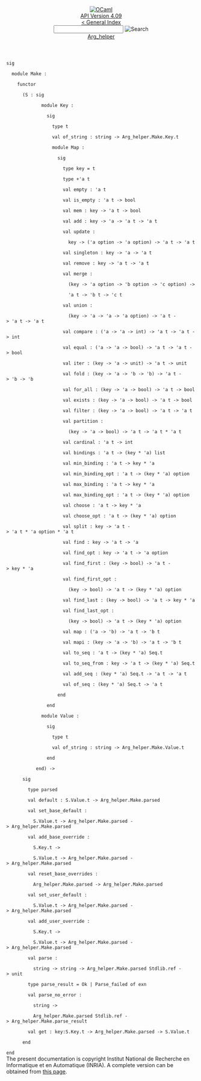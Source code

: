 <!-- ((! set title API !)) ((! set documentation !)) ((! set api !)) ((! set nobreadcrumb !)) -->
<div class="api"><header><nav class="toc brand"><a class="brand" href="https://ocaml.org/"><img src="colour-logo-gray.svg" class="svg" alt="OCaml"></a></nav><nav class="toc"><div class="toc_version"><a href="/docs" id="version-select">API Version 4.09</a></div><a href="index.html">&lt; General Index</a><div class="api_search"><input type="text" name="apisearch" id="api_search" oninput="mySearch(false);" onkeypress="this.oninput();" onclick="this.oninput();" onpaste="this.oninput();">
<img src="search_icon.svg" alt="Search" class="svg" onclick="mySearch(false)"></div>
<div id="search_results"></div><div class="toc_title"><a href="Arg_helper.html">Arg_helper</a></div><ul></ul></nav></header>
<code class="code"><span class="keyword">sig</span><br>
&nbsp;&nbsp;<span class="keyword">module</span>&nbsp;<span class="constructor">Make</span>&nbsp;:<br>
&nbsp;&nbsp;&nbsp;&nbsp;<span class="keyword">functor</span><br>
&nbsp;&nbsp;&nbsp;&nbsp;&nbsp;&nbsp;(<span class="constructor">S</span>&nbsp;:&nbsp;<span class="keyword">sig</span><br>
&nbsp;&nbsp;&nbsp;&nbsp;&nbsp;&nbsp;&nbsp;&nbsp;&nbsp;&nbsp;&nbsp;&nbsp;&nbsp;<span class="keyword">module</span>&nbsp;<span class="constructor">Key</span>&nbsp;:<br>
&nbsp;&nbsp;&nbsp;&nbsp;&nbsp;&nbsp;&nbsp;&nbsp;&nbsp;&nbsp;&nbsp;&nbsp;&nbsp;&nbsp;&nbsp;<span class="keyword">sig</span><br>
&nbsp;&nbsp;&nbsp;&nbsp;&nbsp;&nbsp;&nbsp;&nbsp;&nbsp;&nbsp;&nbsp;&nbsp;&nbsp;&nbsp;&nbsp;&nbsp;&nbsp;<span class="keyword">type</span>&nbsp;t<br>
&nbsp;&nbsp;&nbsp;&nbsp;&nbsp;&nbsp;&nbsp;&nbsp;&nbsp;&nbsp;&nbsp;&nbsp;&nbsp;&nbsp;&nbsp;&nbsp;&nbsp;<span class="keyword">val</span>&nbsp;of_string&nbsp;:&nbsp;string&nbsp;<span class="keywordsign">-&gt;</span>&nbsp;<span class="constructor">Arg_helper</span>.<span class="constructor">Make</span>.<span class="constructor">Key</span>.t<br>
&nbsp;&nbsp;&nbsp;&nbsp;&nbsp;&nbsp;&nbsp;&nbsp;&nbsp;&nbsp;&nbsp;&nbsp;&nbsp;&nbsp;&nbsp;&nbsp;&nbsp;<span class="keyword">module</span>&nbsp;<span class="constructor">Map</span>&nbsp;:<br>
&nbsp;&nbsp;&nbsp;&nbsp;&nbsp;&nbsp;&nbsp;&nbsp;&nbsp;&nbsp;&nbsp;&nbsp;&nbsp;&nbsp;&nbsp;&nbsp;&nbsp;&nbsp;&nbsp;<span class="keyword">sig</span><br>
&nbsp;&nbsp;&nbsp;&nbsp;&nbsp;&nbsp;&nbsp;&nbsp;&nbsp;&nbsp;&nbsp;&nbsp;&nbsp;&nbsp;&nbsp;&nbsp;&nbsp;&nbsp;&nbsp;&nbsp;&nbsp;<span class="keyword">type</span>&nbsp;key&nbsp;=&nbsp;t<br>
&nbsp;&nbsp;&nbsp;&nbsp;&nbsp;&nbsp;&nbsp;&nbsp;&nbsp;&nbsp;&nbsp;&nbsp;&nbsp;&nbsp;&nbsp;&nbsp;&nbsp;&nbsp;&nbsp;&nbsp;&nbsp;<span class="keyword">type</span>&nbsp;+<span class="keywordsign">'</span>a&nbsp;t<br>
&nbsp;&nbsp;&nbsp;&nbsp;&nbsp;&nbsp;&nbsp;&nbsp;&nbsp;&nbsp;&nbsp;&nbsp;&nbsp;&nbsp;&nbsp;&nbsp;&nbsp;&nbsp;&nbsp;&nbsp;&nbsp;<span class="keyword">val</span>&nbsp;empty&nbsp;:&nbsp;<span class="keywordsign">'</span>a&nbsp;t<br>
&nbsp;&nbsp;&nbsp;&nbsp;&nbsp;&nbsp;&nbsp;&nbsp;&nbsp;&nbsp;&nbsp;&nbsp;&nbsp;&nbsp;&nbsp;&nbsp;&nbsp;&nbsp;&nbsp;&nbsp;&nbsp;<span class="keyword">val</span>&nbsp;is_empty&nbsp;:&nbsp;<span class="keywordsign">'</span>a&nbsp;t&nbsp;<span class="keywordsign">-&gt;</span>&nbsp;bool<br>
&nbsp;&nbsp;&nbsp;&nbsp;&nbsp;&nbsp;&nbsp;&nbsp;&nbsp;&nbsp;&nbsp;&nbsp;&nbsp;&nbsp;&nbsp;&nbsp;&nbsp;&nbsp;&nbsp;&nbsp;&nbsp;<span class="keyword">val</span>&nbsp;mem&nbsp;:&nbsp;key&nbsp;<span class="keywordsign">-&gt;</span>&nbsp;<span class="keywordsign">'</span>a&nbsp;t&nbsp;<span class="keywordsign">-&gt;</span>&nbsp;bool<br>
&nbsp;&nbsp;&nbsp;&nbsp;&nbsp;&nbsp;&nbsp;&nbsp;&nbsp;&nbsp;&nbsp;&nbsp;&nbsp;&nbsp;&nbsp;&nbsp;&nbsp;&nbsp;&nbsp;&nbsp;&nbsp;<span class="keyword">val</span>&nbsp;add&nbsp;:&nbsp;key&nbsp;<span class="keywordsign">-&gt;</span>&nbsp;<span class="keywordsign">'</span>a&nbsp;<span class="keywordsign">-&gt;</span>&nbsp;<span class="keywordsign">'</span>a&nbsp;t&nbsp;<span class="keywordsign">-&gt;</span>&nbsp;<span class="keywordsign">'</span>a&nbsp;t<br>
&nbsp;&nbsp;&nbsp;&nbsp;&nbsp;&nbsp;&nbsp;&nbsp;&nbsp;&nbsp;&nbsp;&nbsp;&nbsp;&nbsp;&nbsp;&nbsp;&nbsp;&nbsp;&nbsp;&nbsp;&nbsp;<span class="keyword">val</span>&nbsp;update&nbsp;:<br>
&nbsp;&nbsp;&nbsp;&nbsp;&nbsp;&nbsp;&nbsp;&nbsp;&nbsp;&nbsp;&nbsp;&nbsp;&nbsp;&nbsp;&nbsp;&nbsp;&nbsp;&nbsp;&nbsp;&nbsp;&nbsp;&nbsp;&nbsp;key&nbsp;<span class="keywordsign">-&gt;</span>&nbsp;(<span class="keywordsign">'</span>a&nbsp;option&nbsp;<span class="keywordsign">-&gt;</span>&nbsp;<span class="keywordsign">'</span>a&nbsp;option)&nbsp;<span class="keywordsign">-&gt;</span>&nbsp;<span class="keywordsign">'</span>a&nbsp;t&nbsp;<span class="keywordsign">-&gt;</span>&nbsp;<span class="keywordsign">'</span>a&nbsp;t<br>
&nbsp;&nbsp;&nbsp;&nbsp;&nbsp;&nbsp;&nbsp;&nbsp;&nbsp;&nbsp;&nbsp;&nbsp;&nbsp;&nbsp;&nbsp;&nbsp;&nbsp;&nbsp;&nbsp;&nbsp;&nbsp;<span class="keyword">val</span>&nbsp;singleton&nbsp;:&nbsp;key&nbsp;<span class="keywordsign">-&gt;</span>&nbsp;<span class="keywordsign">'</span>a&nbsp;<span class="keywordsign">-&gt;</span>&nbsp;<span class="keywordsign">'</span>a&nbsp;t<br>
&nbsp;&nbsp;&nbsp;&nbsp;&nbsp;&nbsp;&nbsp;&nbsp;&nbsp;&nbsp;&nbsp;&nbsp;&nbsp;&nbsp;&nbsp;&nbsp;&nbsp;&nbsp;&nbsp;&nbsp;&nbsp;<span class="keyword">val</span>&nbsp;remove&nbsp;:&nbsp;key&nbsp;<span class="keywordsign">-&gt;</span>&nbsp;<span class="keywordsign">'</span>a&nbsp;t&nbsp;<span class="keywordsign">-&gt;</span>&nbsp;<span class="keywordsign">'</span>a&nbsp;t<br>
&nbsp;&nbsp;&nbsp;&nbsp;&nbsp;&nbsp;&nbsp;&nbsp;&nbsp;&nbsp;&nbsp;&nbsp;&nbsp;&nbsp;&nbsp;&nbsp;&nbsp;&nbsp;&nbsp;&nbsp;&nbsp;<span class="keyword">val</span>&nbsp;merge&nbsp;:<br>
&nbsp;&nbsp;&nbsp;&nbsp;&nbsp;&nbsp;&nbsp;&nbsp;&nbsp;&nbsp;&nbsp;&nbsp;&nbsp;&nbsp;&nbsp;&nbsp;&nbsp;&nbsp;&nbsp;&nbsp;&nbsp;&nbsp;&nbsp;(key&nbsp;<span class="keywordsign">-&gt;</span>&nbsp;<span class="keywordsign">'</span>a&nbsp;option&nbsp;<span class="keywordsign">-&gt;</span>&nbsp;<span class="keywordsign">'</span>b&nbsp;option&nbsp;<span class="keywordsign">-&gt;</span>&nbsp;<span class="keywordsign">'</span>c&nbsp;option)&nbsp;<span class="keywordsign">-&gt;</span><br>
&nbsp;&nbsp;&nbsp;&nbsp;&nbsp;&nbsp;&nbsp;&nbsp;&nbsp;&nbsp;&nbsp;&nbsp;&nbsp;&nbsp;&nbsp;&nbsp;&nbsp;&nbsp;&nbsp;&nbsp;&nbsp;&nbsp;&nbsp;<span class="keywordsign">'</span>a&nbsp;t&nbsp;<span class="keywordsign">-&gt;</span>&nbsp;<span class="keywordsign">'</span>b&nbsp;t&nbsp;<span class="keywordsign">-&gt;</span>&nbsp;<span class="keywordsign">'</span>c&nbsp;t<br>
&nbsp;&nbsp;&nbsp;&nbsp;&nbsp;&nbsp;&nbsp;&nbsp;&nbsp;&nbsp;&nbsp;&nbsp;&nbsp;&nbsp;&nbsp;&nbsp;&nbsp;&nbsp;&nbsp;&nbsp;&nbsp;<span class="keyword">val</span>&nbsp;union&nbsp;:<br>
&nbsp;&nbsp;&nbsp;&nbsp;&nbsp;&nbsp;&nbsp;&nbsp;&nbsp;&nbsp;&nbsp;&nbsp;&nbsp;&nbsp;&nbsp;&nbsp;&nbsp;&nbsp;&nbsp;&nbsp;&nbsp;&nbsp;&nbsp;(key&nbsp;<span class="keywordsign">-&gt;</span>&nbsp;<span class="keywordsign">'</span>a&nbsp;<span class="keywordsign">-&gt;</span>&nbsp;<span class="keywordsign">'</span>a&nbsp;<span class="keywordsign">-&gt;</span>&nbsp;<span class="keywordsign">'</span>a&nbsp;option)&nbsp;<span class="keywordsign">-&gt;</span>&nbsp;<span class="keywordsign">'</span>a&nbsp;t&nbsp;<span class="keywordsign">-&gt;</span>&nbsp;<span class="keywordsign">'</span>a&nbsp;t&nbsp;<span class="keywordsign">-&gt;</span>&nbsp;<span class="keywordsign">'</span>a&nbsp;t<br>
&nbsp;&nbsp;&nbsp;&nbsp;&nbsp;&nbsp;&nbsp;&nbsp;&nbsp;&nbsp;&nbsp;&nbsp;&nbsp;&nbsp;&nbsp;&nbsp;&nbsp;&nbsp;&nbsp;&nbsp;&nbsp;<span class="keyword">val</span>&nbsp;compare&nbsp;:&nbsp;(<span class="keywordsign">'</span>a&nbsp;<span class="keywordsign">-&gt;</span>&nbsp;<span class="keywordsign">'</span>a&nbsp;<span class="keywordsign">-&gt;</span>&nbsp;int)&nbsp;<span class="keywordsign">-&gt;</span>&nbsp;<span class="keywordsign">'</span>a&nbsp;t&nbsp;<span class="keywordsign">-&gt;</span>&nbsp;<span class="keywordsign">'</span>a&nbsp;t&nbsp;<span class="keywordsign">-&gt;</span>&nbsp;int<br>
&nbsp;&nbsp;&nbsp;&nbsp;&nbsp;&nbsp;&nbsp;&nbsp;&nbsp;&nbsp;&nbsp;&nbsp;&nbsp;&nbsp;&nbsp;&nbsp;&nbsp;&nbsp;&nbsp;&nbsp;&nbsp;<span class="keyword">val</span>&nbsp;equal&nbsp;:&nbsp;(<span class="keywordsign">'</span>a&nbsp;<span class="keywordsign">-&gt;</span>&nbsp;<span class="keywordsign">'</span>a&nbsp;<span class="keywordsign">-&gt;</span>&nbsp;bool)&nbsp;<span class="keywordsign">-&gt;</span>&nbsp;<span class="keywordsign">'</span>a&nbsp;t&nbsp;<span class="keywordsign">-&gt;</span>&nbsp;<span class="keywordsign">'</span>a&nbsp;t&nbsp;<span class="keywordsign">-&gt;</span>&nbsp;bool<br>
&nbsp;&nbsp;&nbsp;&nbsp;&nbsp;&nbsp;&nbsp;&nbsp;&nbsp;&nbsp;&nbsp;&nbsp;&nbsp;&nbsp;&nbsp;&nbsp;&nbsp;&nbsp;&nbsp;&nbsp;&nbsp;<span class="keyword">val</span>&nbsp;iter&nbsp;:&nbsp;(key&nbsp;<span class="keywordsign">-&gt;</span>&nbsp;<span class="keywordsign">'</span>a&nbsp;<span class="keywordsign">-&gt;</span>&nbsp;unit)&nbsp;<span class="keywordsign">-&gt;</span>&nbsp;<span class="keywordsign">'</span>a&nbsp;t&nbsp;<span class="keywordsign">-&gt;</span>&nbsp;unit<br>
&nbsp;&nbsp;&nbsp;&nbsp;&nbsp;&nbsp;&nbsp;&nbsp;&nbsp;&nbsp;&nbsp;&nbsp;&nbsp;&nbsp;&nbsp;&nbsp;&nbsp;&nbsp;&nbsp;&nbsp;&nbsp;<span class="keyword">val</span>&nbsp;fold&nbsp;:&nbsp;(key&nbsp;<span class="keywordsign">-&gt;</span>&nbsp;<span class="keywordsign">'</span>a&nbsp;<span class="keywordsign">-&gt;</span>&nbsp;<span class="keywordsign">'</span>b&nbsp;<span class="keywordsign">-&gt;</span>&nbsp;<span class="keywordsign">'</span>b)&nbsp;<span class="keywordsign">-&gt;</span>&nbsp;<span class="keywordsign">'</span>a&nbsp;t&nbsp;<span class="keywordsign">-&gt;</span>&nbsp;<span class="keywordsign">'</span>b&nbsp;<span class="keywordsign">-&gt;</span>&nbsp;<span class="keywordsign">'</span>b<br>
&nbsp;&nbsp;&nbsp;&nbsp;&nbsp;&nbsp;&nbsp;&nbsp;&nbsp;&nbsp;&nbsp;&nbsp;&nbsp;&nbsp;&nbsp;&nbsp;&nbsp;&nbsp;&nbsp;&nbsp;&nbsp;<span class="keyword">val</span>&nbsp;for_all&nbsp;:&nbsp;(key&nbsp;<span class="keywordsign">-&gt;</span>&nbsp;<span class="keywordsign">'</span>a&nbsp;<span class="keywordsign">-&gt;</span>&nbsp;bool)&nbsp;<span class="keywordsign">-&gt;</span>&nbsp;<span class="keywordsign">'</span>a&nbsp;t&nbsp;<span class="keywordsign">-&gt;</span>&nbsp;bool<br>
&nbsp;&nbsp;&nbsp;&nbsp;&nbsp;&nbsp;&nbsp;&nbsp;&nbsp;&nbsp;&nbsp;&nbsp;&nbsp;&nbsp;&nbsp;&nbsp;&nbsp;&nbsp;&nbsp;&nbsp;&nbsp;<span class="keyword">val</span>&nbsp;exists&nbsp;:&nbsp;(key&nbsp;<span class="keywordsign">-&gt;</span>&nbsp;<span class="keywordsign">'</span>a&nbsp;<span class="keywordsign">-&gt;</span>&nbsp;bool)&nbsp;<span class="keywordsign">-&gt;</span>&nbsp;<span class="keywordsign">'</span>a&nbsp;t&nbsp;<span class="keywordsign">-&gt;</span>&nbsp;bool<br>
&nbsp;&nbsp;&nbsp;&nbsp;&nbsp;&nbsp;&nbsp;&nbsp;&nbsp;&nbsp;&nbsp;&nbsp;&nbsp;&nbsp;&nbsp;&nbsp;&nbsp;&nbsp;&nbsp;&nbsp;&nbsp;<span class="keyword">val</span>&nbsp;filter&nbsp;:&nbsp;(key&nbsp;<span class="keywordsign">-&gt;</span>&nbsp;<span class="keywordsign">'</span>a&nbsp;<span class="keywordsign">-&gt;</span>&nbsp;bool)&nbsp;<span class="keywordsign">-&gt;</span>&nbsp;<span class="keywordsign">'</span>a&nbsp;t&nbsp;<span class="keywordsign">-&gt;</span>&nbsp;<span class="keywordsign">'</span>a&nbsp;t<br>
&nbsp;&nbsp;&nbsp;&nbsp;&nbsp;&nbsp;&nbsp;&nbsp;&nbsp;&nbsp;&nbsp;&nbsp;&nbsp;&nbsp;&nbsp;&nbsp;&nbsp;&nbsp;&nbsp;&nbsp;&nbsp;<span class="keyword">val</span>&nbsp;partition&nbsp;:<br>
&nbsp;&nbsp;&nbsp;&nbsp;&nbsp;&nbsp;&nbsp;&nbsp;&nbsp;&nbsp;&nbsp;&nbsp;&nbsp;&nbsp;&nbsp;&nbsp;&nbsp;&nbsp;&nbsp;&nbsp;&nbsp;&nbsp;&nbsp;(key&nbsp;<span class="keywordsign">-&gt;</span>&nbsp;<span class="keywordsign">'</span>a&nbsp;<span class="keywordsign">-&gt;</span>&nbsp;bool)&nbsp;<span class="keywordsign">-&gt;</span>&nbsp;<span class="keywordsign">'</span>a&nbsp;t&nbsp;<span class="keywordsign">-&gt;</span>&nbsp;<span class="keywordsign">'</span>a&nbsp;t&nbsp;*&nbsp;<span class="keywordsign">'</span>a&nbsp;t<br>
&nbsp;&nbsp;&nbsp;&nbsp;&nbsp;&nbsp;&nbsp;&nbsp;&nbsp;&nbsp;&nbsp;&nbsp;&nbsp;&nbsp;&nbsp;&nbsp;&nbsp;&nbsp;&nbsp;&nbsp;&nbsp;<span class="keyword">val</span>&nbsp;cardinal&nbsp;:&nbsp;<span class="keywordsign">'</span>a&nbsp;t&nbsp;<span class="keywordsign">-&gt;</span>&nbsp;int<br>
&nbsp;&nbsp;&nbsp;&nbsp;&nbsp;&nbsp;&nbsp;&nbsp;&nbsp;&nbsp;&nbsp;&nbsp;&nbsp;&nbsp;&nbsp;&nbsp;&nbsp;&nbsp;&nbsp;&nbsp;&nbsp;<span class="keyword">val</span>&nbsp;bindings&nbsp;:&nbsp;<span class="keywordsign">'</span>a&nbsp;t&nbsp;<span class="keywordsign">-&gt;</span>&nbsp;(key&nbsp;*&nbsp;<span class="keywordsign">'</span>a)&nbsp;list<br>
&nbsp;&nbsp;&nbsp;&nbsp;&nbsp;&nbsp;&nbsp;&nbsp;&nbsp;&nbsp;&nbsp;&nbsp;&nbsp;&nbsp;&nbsp;&nbsp;&nbsp;&nbsp;&nbsp;&nbsp;&nbsp;<span class="keyword">val</span>&nbsp;min_binding&nbsp;:&nbsp;<span class="keywordsign">'</span>a&nbsp;t&nbsp;<span class="keywordsign">-&gt;</span>&nbsp;key&nbsp;*&nbsp;<span class="keywordsign">'</span>a<br>
&nbsp;&nbsp;&nbsp;&nbsp;&nbsp;&nbsp;&nbsp;&nbsp;&nbsp;&nbsp;&nbsp;&nbsp;&nbsp;&nbsp;&nbsp;&nbsp;&nbsp;&nbsp;&nbsp;&nbsp;&nbsp;<span class="keyword">val</span>&nbsp;min_binding_opt&nbsp;:&nbsp;<span class="keywordsign">'</span>a&nbsp;t&nbsp;<span class="keywordsign">-&gt;</span>&nbsp;(key&nbsp;*&nbsp;<span class="keywordsign">'</span>a)&nbsp;option<br>
&nbsp;&nbsp;&nbsp;&nbsp;&nbsp;&nbsp;&nbsp;&nbsp;&nbsp;&nbsp;&nbsp;&nbsp;&nbsp;&nbsp;&nbsp;&nbsp;&nbsp;&nbsp;&nbsp;&nbsp;&nbsp;<span class="keyword">val</span>&nbsp;max_binding&nbsp;:&nbsp;<span class="keywordsign">'</span>a&nbsp;t&nbsp;<span class="keywordsign">-&gt;</span>&nbsp;key&nbsp;*&nbsp;<span class="keywordsign">'</span>a<br>
&nbsp;&nbsp;&nbsp;&nbsp;&nbsp;&nbsp;&nbsp;&nbsp;&nbsp;&nbsp;&nbsp;&nbsp;&nbsp;&nbsp;&nbsp;&nbsp;&nbsp;&nbsp;&nbsp;&nbsp;&nbsp;<span class="keyword">val</span>&nbsp;max_binding_opt&nbsp;:&nbsp;<span class="keywordsign">'</span>a&nbsp;t&nbsp;<span class="keywordsign">-&gt;</span>&nbsp;(key&nbsp;*&nbsp;<span class="keywordsign">'</span>a)&nbsp;option<br>
&nbsp;&nbsp;&nbsp;&nbsp;&nbsp;&nbsp;&nbsp;&nbsp;&nbsp;&nbsp;&nbsp;&nbsp;&nbsp;&nbsp;&nbsp;&nbsp;&nbsp;&nbsp;&nbsp;&nbsp;&nbsp;<span class="keyword">val</span>&nbsp;choose&nbsp;:&nbsp;<span class="keywordsign">'</span>a&nbsp;t&nbsp;<span class="keywordsign">-&gt;</span>&nbsp;key&nbsp;*&nbsp;<span class="keywordsign">'</span>a<br>
&nbsp;&nbsp;&nbsp;&nbsp;&nbsp;&nbsp;&nbsp;&nbsp;&nbsp;&nbsp;&nbsp;&nbsp;&nbsp;&nbsp;&nbsp;&nbsp;&nbsp;&nbsp;&nbsp;&nbsp;&nbsp;<span class="keyword">val</span>&nbsp;choose_opt&nbsp;:&nbsp;<span class="keywordsign">'</span>a&nbsp;t&nbsp;<span class="keywordsign">-&gt;</span>&nbsp;(key&nbsp;*&nbsp;<span class="keywordsign">'</span>a)&nbsp;option<br>
&nbsp;&nbsp;&nbsp;&nbsp;&nbsp;&nbsp;&nbsp;&nbsp;&nbsp;&nbsp;&nbsp;&nbsp;&nbsp;&nbsp;&nbsp;&nbsp;&nbsp;&nbsp;&nbsp;&nbsp;&nbsp;<span class="keyword">val</span>&nbsp;split&nbsp;:&nbsp;key&nbsp;<span class="keywordsign">-&gt;</span>&nbsp;<span class="keywordsign">'</span>a&nbsp;t&nbsp;<span class="keywordsign">-&gt;</span>&nbsp;<span class="keywordsign">'</span>a&nbsp;t&nbsp;*&nbsp;<span class="keywordsign">'</span>a&nbsp;option&nbsp;*&nbsp;<span class="keywordsign">'</span>a&nbsp;t<br>
&nbsp;&nbsp;&nbsp;&nbsp;&nbsp;&nbsp;&nbsp;&nbsp;&nbsp;&nbsp;&nbsp;&nbsp;&nbsp;&nbsp;&nbsp;&nbsp;&nbsp;&nbsp;&nbsp;&nbsp;&nbsp;<span class="keyword">val</span>&nbsp;find&nbsp;:&nbsp;key&nbsp;<span class="keywordsign">-&gt;</span>&nbsp;<span class="keywordsign">'</span>a&nbsp;t&nbsp;<span class="keywordsign">-&gt;</span>&nbsp;<span class="keywordsign">'</span>a<br>
&nbsp;&nbsp;&nbsp;&nbsp;&nbsp;&nbsp;&nbsp;&nbsp;&nbsp;&nbsp;&nbsp;&nbsp;&nbsp;&nbsp;&nbsp;&nbsp;&nbsp;&nbsp;&nbsp;&nbsp;&nbsp;<span class="keyword">val</span>&nbsp;find_opt&nbsp;:&nbsp;key&nbsp;<span class="keywordsign">-&gt;</span>&nbsp;<span class="keywordsign">'</span>a&nbsp;t&nbsp;<span class="keywordsign">-&gt;</span>&nbsp;<span class="keywordsign">'</span>a&nbsp;option<br>
&nbsp;&nbsp;&nbsp;&nbsp;&nbsp;&nbsp;&nbsp;&nbsp;&nbsp;&nbsp;&nbsp;&nbsp;&nbsp;&nbsp;&nbsp;&nbsp;&nbsp;&nbsp;&nbsp;&nbsp;&nbsp;<span class="keyword">val</span>&nbsp;find_first&nbsp;:&nbsp;(key&nbsp;<span class="keywordsign">-&gt;</span>&nbsp;bool)&nbsp;<span class="keywordsign">-&gt;</span>&nbsp;<span class="keywordsign">'</span>a&nbsp;t&nbsp;<span class="keywordsign">-&gt;</span>&nbsp;key&nbsp;*&nbsp;<span class="keywordsign">'</span>a<br>
&nbsp;&nbsp;&nbsp;&nbsp;&nbsp;&nbsp;&nbsp;&nbsp;&nbsp;&nbsp;&nbsp;&nbsp;&nbsp;&nbsp;&nbsp;&nbsp;&nbsp;&nbsp;&nbsp;&nbsp;&nbsp;<span class="keyword">val</span>&nbsp;find_first_opt&nbsp;:<br>
&nbsp;&nbsp;&nbsp;&nbsp;&nbsp;&nbsp;&nbsp;&nbsp;&nbsp;&nbsp;&nbsp;&nbsp;&nbsp;&nbsp;&nbsp;&nbsp;&nbsp;&nbsp;&nbsp;&nbsp;&nbsp;&nbsp;&nbsp;(key&nbsp;<span class="keywordsign">-&gt;</span>&nbsp;bool)&nbsp;<span class="keywordsign">-&gt;</span>&nbsp;<span class="keywordsign">'</span>a&nbsp;t&nbsp;<span class="keywordsign">-&gt;</span>&nbsp;(key&nbsp;*&nbsp;<span class="keywordsign">'</span>a)&nbsp;option<br>
&nbsp;&nbsp;&nbsp;&nbsp;&nbsp;&nbsp;&nbsp;&nbsp;&nbsp;&nbsp;&nbsp;&nbsp;&nbsp;&nbsp;&nbsp;&nbsp;&nbsp;&nbsp;&nbsp;&nbsp;&nbsp;<span class="keyword">val</span>&nbsp;find_last&nbsp;:&nbsp;(key&nbsp;<span class="keywordsign">-&gt;</span>&nbsp;bool)&nbsp;<span class="keywordsign">-&gt;</span>&nbsp;<span class="keywordsign">'</span>a&nbsp;t&nbsp;<span class="keywordsign">-&gt;</span>&nbsp;key&nbsp;*&nbsp;<span class="keywordsign">'</span>a<br>
&nbsp;&nbsp;&nbsp;&nbsp;&nbsp;&nbsp;&nbsp;&nbsp;&nbsp;&nbsp;&nbsp;&nbsp;&nbsp;&nbsp;&nbsp;&nbsp;&nbsp;&nbsp;&nbsp;&nbsp;&nbsp;<span class="keyword">val</span>&nbsp;find_last_opt&nbsp;:<br>
&nbsp;&nbsp;&nbsp;&nbsp;&nbsp;&nbsp;&nbsp;&nbsp;&nbsp;&nbsp;&nbsp;&nbsp;&nbsp;&nbsp;&nbsp;&nbsp;&nbsp;&nbsp;&nbsp;&nbsp;&nbsp;&nbsp;&nbsp;(key&nbsp;<span class="keywordsign">-&gt;</span>&nbsp;bool)&nbsp;<span class="keywordsign">-&gt;</span>&nbsp;<span class="keywordsign">'</span>a&nbsp;t&nbsp;<span class="keywordsign">-&gt;</span>&nbsp;(key&nbsp;*&nbsp;<span class="keywordsign">'</span>a)&nbsp;option<br>
&nbsp;&nbsp;&nbsp;&nbsp;&nbsp;&nbsp;&nbsp;&nbsp;&nbsp;&nbsp;&nbsp;&nbsp;&nbsp;&nbsp;&nbsp;&nbsp;&nbsp;&nbsp;&nbsp;&nbsp;&nbsp;<span class="keyword">val</span>&nbsp;map&nbsp;:&nbsp;(<span class="keywordsign">'</span>a&nbsp;<span class="keywordsign">-&gt;</span>&nbsp;<span class="keywordsign">'</span>b)&nbsp;<span class="keywordsign">-&gt;</span>&nbsp;<span class="keywordsign">'</span>a&nbsp;t&nbsp;<span class="keywordsign">-&gt;</span>&nbsp;<span class="keywordsign">'</span>b&nbsp;t<br>
&nbsp;&nbsp;&nbsp;&nbsp;&nbsp;&nbsp;&nbsp;&nbsp;&nbsp;&nbsp;&nbsp;&nbsp;&nbsp;&nbsp;&nbsp;&nbsp;&nbsp;&nbsp;&nbsp;&nbsp;&nbsp;<span class="keyword">val</span>&nbsp;mapi&nbsp;:&nbsp;(key&nbsp;<span class="keywordsign">-&gt;</span>&nbsp;<span class="keywordsign">'</span>a&nbsp;<span class="keywordsign">-&gt;</span>&nbsp;<span class="keywordsign">'</span>b)&nbsp;<span class="keywordsign">-&gt;</span>&nbsp;<span class="keywordsign">'</span>a&nbsp;t&nbsp;<span class="keywordsign">-&gt;</span>&nbsp;<span class="keywordsign">'</span>b&nbsp;t<br>
&nbsp;&nbsp;&nbsp;&nbsp;&nbsp;&nbsp;&nbsp;&nbsp;&nbsp;&nbsp;&nbsp;&nbsp;&nbsp;&nbsp;&nbsp;&nbsp;&nbsp;&nbsp;&nbsp;&nbsp;&nbsp;<span class="keyword">val</span>&nbsp;to_seq&nbsp;:&nbsp;<span class="keywordsign">'</span>a&nbsp;t&nbsp;<span class="keywordsign">-&gt;</span>&nbsp;(key&nbsp;*&nbsp;<span class="keywordsign">'</span>a)&nbsp;<span class="constructor">Seq</span>.t<br>
&nbsp;&nbsp;&nbsp;&nbsp;&nbsp;&nbsp;&nbsp;&nbsp;&nbsp;&nbsp;&nbsp;&nbsp;&nbsp;&nbsp;&nbsp;&nbsp;&nbsp;&nbsp;&nbsp;&nbsp;&nbsp;<span class="keyword">val</span>&nbsp;to_seq_from&nbsp;:&nbsp;key&nbsp;<span class="keywordsign">-&gt;</span>&nbsp;<span class="keywordsign">'</span>a&nbsp;t&nbsp;<span class="keywordsign">-&gt;</span>&nbsp;(key&nbsp;*&nbsp;<span class="keywordsign">'</span>a)&nbsp;<span class="constructor">Seq</span>.t<br>
&nbsp;&nbsp;&nbsp;&nbsp;&nbsp;&nbsp;&nbsp;&nbsp;&nbsp;&nbsp;&nbsp;&nbsp;&nbsp;&nbsp;&nbsp;&nbsp;&nbsp;&nbsp;&nbsp;&nbsp;&nbsp;<span class="keyword">val</span>&nbsp;add_seq&nbsp;:&nbsp;(key&nbsp;*&nbsp;<span class="keywordsign">'</span>a)&nbsp;<span class="constructor">Seq</span>.t&nbsp;<span class="keywordsign">-&gt;</span>&nbsp;<span class="keywordsign">'</span>a&nbsp;t&nbsp;<span class="keywordsign">-&gt;</span>&nbsp;<span class="keywordsign">'</span>a&nbsp;t<br>
&nbsp;&nbsp;&nbsp;&nbsp;&nbsp;&nbsp;&nbsp;&nbsp;&nbsp;&nbsp;&nbsp;&nbsp;&nbsp;&nbsp;&nbsp;&nbsp;&nbsp;&nbsp;&nbsp;&nbsp;&nbsp;<span class="keyword">val</span>&nbsp;of_seq&nbsp;:&nbsp;(key&nbsp;*&nbsp;<span class="keywordsign">'</span>a)&nbsp;<span class="constructor">Seq</span>.t&nbsp;<span class="keywordsign">-&gt;</span>&nbsp;<span class="keywordsign">'</span>a&nbsp;t<br>
&nbsp;&nbsp;&nbsp;&nbsp;&nbsp;&nbsp;&nbsp;&nbsp;&nbsp;&nbsp;&nbsp;&nbsp;&nbsp;&nbsp;&nbsp;&nbsp;&nbsp;&nbsp;&nbsp;<span class="keyword">end</span><br>
&nbsp;&nbsp;&nbsp;&nbsp;&nbsp;&nbsp;&nbsp;&nbsp;&nbsp;&nbsp;&nbsp;&nbsp;&nbsp;&nbsp;&nbsp;<span class="keyword">end</span><br>
&nbsp;&nbsp;&nbsp;&nbsp;&nbsp;&nbsp;&nbsp;&nbsp;&nbsp;&nbsp;&nbsp;&nbsp;&nbsp;<span class="keyword">module</span>&nbsp;<span class="constructor">Value</span>&nbsp;:<br>
&nbsp;&nbsp;&nbsp;&nbsp;&nbsp;&nbsp;&nbsp;&nbsp;&nbsp;&nbsp;&nbsp;&nbsp;&nbsp;&nbsp;&nbsp;<span class="keyword">sig</span><br>
&nbsp;&nbsp;&nbsp;&nbsp;&nbsp;&nbsp;&nbsp;&nbsp;&nbsp;&nbsp;&nbsp;&nbsp;&nbsp;&nbsp;&nbsp;&nbsp;&nbsp;<span class="keyword">type</span>&nbsp;t<br>
&nbsp;&nbsp;&nbsp;&nbsp;&nbsp;&nbsp;&nbsp;&nbsp;&nbsp;&nbsp;&nbsp;&nbsp;&nbsp;&nbsp;&nbsp;&nbsp;&nbsp;<span class="keyword">val</span>&nbsp;of_string&nbsp;:&nbsp;string&nbsp;<span class="keywordsign">-&gt;</span>&nbsp;<span class="constructor">Arg_helper</span>.<span class="constructor">Make</span>.<span class="constructor">Value</span>.t<br>
&nbsp;&nbsp;&nbsp;&nbsp;&nbsp;&nbsp;&nbsp;&nbsp;&nbsp;&nbsp;&nbsp;&nbsp;&nbsp;&nbsp;&nbsp;<span class="keyword">end</span><br>
&nbsp;&nbsp;&nbsp;&nbsp;&nbsp;&nbsp;&nbsp;&nbsp;&nbsp;&nbsp;&nbsp;<span class="keyword">end</span>)&nbsp;<span class="keywordsign">-&gt;</span><br>
&nbsp;&nbsp;&nbsp;&nbsp;&nbsp;&nbsp;<span class="keyword">sig</span><br>
&nbsp;&nbsp;&nbsp;&nbsp;&nbsp;&nbsp;&nbsp;&nbsp;<span class="keyword">type</span>&nbsp;parsed<br>
&nbsp;&nbsp;&nbsp;&nbsp;&nbsp;&nbsp;&nbsp;&nbsp;<span class="keyword">val</span>&nbsp;default&nbsp;:&nbsp;<span class="constructor">S</span>.<span class="constructor">Value</span>.t&nbsp;<span class="keywordsign">-&gt;</span>&nbsp;<span class="constructor">Arg_helper</span>.<span class="constructor">Make</span>.parsed<br>
&nbsp;&nbsp;&nbsp;&nbsp;&nbsp;&nbsp;&nbsp;&nbsp;<span class="keyword">val</span>&nbsp;set_base_default&nbsp;:<br>
&nbsp;&nbsp;&nbsp;&nbsp;&nbsp;&nbsp;&nbsp;&nbsp;&nbsp;&nbsp;<span class="constructor">S</span>.<span class="constructor">Value</span>.t&nbsp;<span class="keywordsign">-&gt;</span>&nbsp;<span class="constructor">Arg_helper</span>.<span class="constructor">Make</span>.parsed&nbsp;<span class="keywordsign">-&gt;</span>&nbsp;<span class="constructor">Arg_helper</span>.<span class="constructor">Make</span>.parsed<br>
&nbsp;&nbsp;&nbsp;&nbsp;&nbsp;&nbsp;&nbsp;&nbsp;<span class="keyword">val</span>&nbsp;add_base_override&nbsp;:<br>
&nbsp;&nbsp;&nbsp;&nbsp;&nbsp;&nbsp;&nbsp;&nbsp;&nbsp;&nbsp;<span class="constructor">S</span>.<span class="constructor">Key</span>.t&nbsp;<span class="keywordsign">-&gt;</span><br>
&nbsp;&nbsp;&nbsp;&nbsp;&nbsp;&nbsp;&nbsp;&nbsp;&nbsp;&nbsp;<span class="constructor">S</span>.<span class="constructor">Value</span>.t&nbsp;<span class="keywordsign">-&gt;</span>&nbsp;<span class="constructor">Arg_helper</span>.<span class="constructor">Make</span>.parsed&nbsp;<span class="keywordsign">-&gt;</span>&nbsp;<span class="constructor">Arg_helper</span>.<span class="constructor">Make</span>.parsed<br>
&nbsp;&nbsp;&nbsp;&nbsp;&nbsp;&nbsp;&nbsp;&nbsp;<span class="keyword">val</span>&nbsp;reset_base_overrides&nbsp;:<br>
&nbsp;&nbsp;&nbsp;&nbsp;&nbsp;&nbsp;&nbsp;&nbsp;&nbsp;&nbsp;<span class="constructor">Arg_helper</span>.<span class="constructor">Make</span>.parsed&nbsp;<span class="keywordsign">-&gt;</span>&nbsp;<span class="constructor">Arg_helper</span>.<span class="constructor">Make</span>.parsed<br>
&nbsp;&nbsp;&nbsp;&nbsp;&nbsp;&nbsp;&nbsp;&nbsp;<span class="keyword">val</span>&nbsp;set_user_default&nbsp;:<br>
&nbsp;&nbsp;&nbsp;&nbsp;&nbsp;&nbsp;&nbsp;&nbsp;&nbsp;&nbsp;<span class="constructor">S</span>.<span class="constructor">Value</span>.t&nbsp;<span class="keywordsign">-&gt;</span>&nbsp;<span class="constructor">Arg_helper</span>.<span class="constructor">Make</span>.parsed&nbsp;<span class="keywordsign">-&gt;</span>&nbsp;<span class="constructor">Arg_helper</span>.<span class="constructor">Make</span>.parsed<br>
&nbsp;&nbsp;&nbsp;&nbsp;&nbsp;&nbsp;&nbsp;&nbsp;<span class="keyword">val</span>&nbsp;add_user_override&nbsp;:<br>
&nbsp;&nbsp;&nbsp;&nbsp;&nbsp;&nbsp;&nbsp;&nbsp;&nbsp;&nbsp;<span class="constructor">S</span>.<span class="constructor">Key</span>.t&nbsp;<span class="keywordsign">-&gt;</span><br>
&nbsp;&nbsp;&nbsp;&nbsp;&nbsp;&nbsp;&nbsp;&nbsp;&nbsp;&nbsp;<span class="constructor">S</span>.<span class="constructor">Value</span>.t&nbsp;<span class="keywordsign">-&gt;</span>&nbsp;<span class="constructor">Arg_helper</span>.<span class="constructor">Make</span>.parsed&nbsp;<span class="keywordsign">-&gt;</span>&nbsp;<span class="constructor">Arg_helper</span>.<span class="constructor">Make</span>.parsed<br>
&nbsp;&nbsp;&nbsp;&nbsp;&nbsp;&nbsp;&nbsp;&nbsp;<span class="keyword">val</span>&nbsp;parse&nbsp;:<br>
&nbsp;&nbsp;&nbsp;&nbsp;&nbsp;&nbsp;&nbsp;&nbsp;&nbsp;&nbsp;string&nbsp;<span class="keywordsign">-&gt;</span>&nbsp;string&nbsp;<span class="keywordsign">-&gt;</span>&nbsp;<span class="constructor">Arg_helper</span>.<span class="constructor">Make</span>.parsed&nbsp;<span class="constructor">Stdlib</span>.ref&nbsp;<span class="keywordsign">-&gt;</span>&nbsp;unit<br>
&nbsp;&nbsp;&nbsp;&nbsp;&nbsp;&nbsp;&nbsp;&nbsp;<span class="keyword">type</span>&nbsp;parse_result&nbsp;=&nbsp;<span class="constructor">Ok</span>&nbsp;<span class="keywordsign">|</span>&nbsp;<span class="constructor">Parse_failed</span>&nbsp;<span class="keyword">of</span>&nbsp;exn<br>
&nbsp;&nbsp;&nbsp;&nbsp;&nbsp;&nbsp;&nbsp;&nbsp;<span class="keyword">val</span>&nbsp;parse_no_error&nbsp;:<br>
&nbsp;&nbsp;&nbsp;&nbsp;&nbsp;&nbsp;&nbsp;&nbsp;&nbsp;&nbsp;string&nbsp;<span class="keywordsign">-&gt;</span><br>
&nbsp;&nbsp;&nbsp;&nbsp;&nbsp;&nbsp;&nbsp;&nbsp;&nbsp;&nbsp;<span class="constructor">Arg_helper</span>.<span class="constructor">Make</span>.parsed&nbsp;<span class="constructor">Stdlib</span>.ref&nbsp;<span class="keywordsign">-&gt;</span>&nbsp;<span class="constructor">Arg_helper</span>.<span class="constructor">Make</span>.parse_result<br>
&nbsp;&nbsp;&nbsp;&nbsp;&nbsp;&nbsp;&nbsp;&nbsp;<span class="keyword">val</span>&nbsp;get&nbsp;:&nbsp;key:<span class="constructor">S</span>.<span class="constructor">Key</span>.t&nbsp;<span class="keywordsign">-&gt;</span>&nbsp;<span class="constructor">Arg_helper</span>.<span class="constructor">Make</span>.parsed&nbsp;<span class="keywordsign">-&gt;</span>&nbsp;<span class="constructor">S</span>.<span class="constructor">Value</span>.t<br>
&nbsp;&nbsp;&nbsp;&nbsp;&nbsp;&nbsp;<span class="keyword">end</span><br>
<span class="keyword">end</span></code>
<div class="copyright">The present documentation is copyright Institut National de Recherche en Informatique et en Automatique (INRIA). A complete version can be obtained from <a href="http://caml.inria.fr/pub/docs/manual-ocaml/">this page</a>.</div></div>